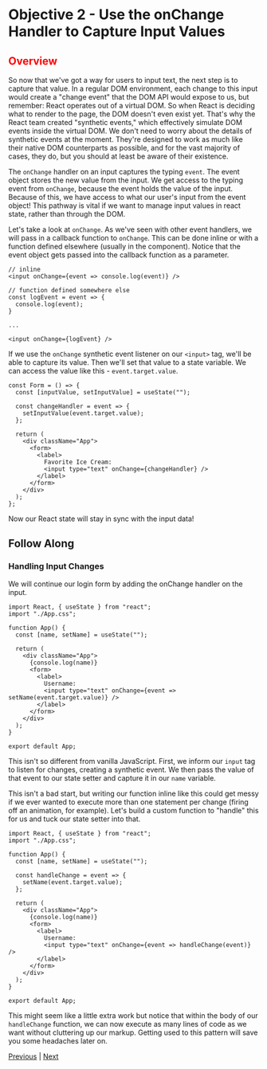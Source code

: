 # Objective 2 - Use the onChange Handler to Capture Input Values

## <span style="color:red">Overview</span>

So now that we've got a way for users to input text, the next step is to capture that value. In a regular DOM environment, each change to this input would create a "change event" that the DOM API would expose to us, but remember: React operates out of a virtual DOM. So when React is deciding what to render to the page, the DOM doesn't even exist yet. That's why the React team created "synthetic events," which effectively simulate DOM events inside the virtual DOM. We don't need to worry about the details of synthetic events at the moment. They're designed to work as much like their native DOM counterparts as possible, and for the vast majority of cases, they do, but you should at least be aware of their existence.

The `onChange` handler on an input captures the typing `event`. The event object stores the new value from the input. We get access to the typing event from `onChange`, because the event holds the value of the input. Because of this, we have access to what our user's input from the event object! This pathway is vital if we want to manage input values in react state, rather than through the DOM.

Let's take a look at `onChange`. As we've seen with other event handlers, we will pass in a callback function to `onChange`. This can be done inline or with a function defined elsewhere (usually in the component). Notice that the event object gets passed into the callback function as a parameter.

```
// inline
<input onChange={event => console.log(event)} />

// function defined somewhere else
const logEvent = event => {
  console.log(event);
}

...

<input onChange={logEvent} />
```
If we use the `onChange` synthetic event listener on our `<input>` tag, we'll be able to capture its value. Then we'll set that value to a state variable. We can access the value like this - `event.target.value`.

```
const Form = () => {
  const [inputValue, setInputValue] = useState("");

  const changeHandler = event => {
    setInputValue(event.target.value);
  };

  return (
    <div className="App">
      <form>
        <label>
          Favorite Ice Cream:
          <input type="text" onChange={changeHandler} />
        </label>
      </form>
    </div>
  );
};
```
Now our React state will stay in sync with the input data!

## Follow Along

### Handling Input Changes

We will continue our login form by adding the onChange handler on the input.

```
import React, { useState } from "react";
import "./App.css";

function App() {
  const [name, setName] = useState("");

  return (
    <div className="App">
      {console.log(name)}
      <form>
        <label>
          Username:
          <input type="text" onChange={event => setName(event.target.value)} />
        </label>
      </form>
    </div>
  );
}

export default App;
```

This isn't so different from vanilla JavaScript. First, we inform our `input` tag to listen for changes, creating a synthetic event. We then pass the value of that event to our state setter and capture it in our `name` variable.

This isn't a bad start, but writing our function inline like this could get messy if we ever wanted to execute more than one statement per change (firing off an animation, for example). Let's build a custom function to "handle" this for us and tuck our state setter into that.

```
import React, { useState } from "react";
import "./App.css";

function App() {
  const [name, setName] = useState("");

  const handleChange = event => {
    setName(event.target.value);
  };

  return (
    <div className="App">
      {console.log(name)}
      <form>
        <label>
          Username:
          <input type="text" onChange={event => handleChange(event)} />
        </label>
      </form>
    </div>
  );
}

export default App;
```

This might seem like a little extra work but notice that within the body of our  `handleChange`  function, we can now execute as many lines of code as we want without cluttering up our markup. Getting used to this pattern will save you some headaches later on.






[Previous](./Object_1.md) | [Next](./Object_3.md)